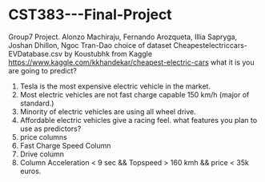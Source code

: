 # CST383---Final-Project

Group7 Project. 
Alonzo Machiraju, Fernando Arozqueta, Illia Sapryga, Joshan Dhillon, Ngoc Tran-Dao
choice of dataset
Cheapestelectriccars-EVDatabase.csv by Koustubhk from Kaggle
https://www.kaggle.com/kkhandekar/cheapest-electric-cars
what it is you are going to predict?
1. Tesla is the most expensive electric vehicle in the market.
2. Most electric vehicles are not fast charge capable 150 km/h (major of standard.)
3. Minority of electric vehicles are using all wheel drive.
4. Affordable electric vehicles give a racing feel.
what features you plan to use as predictors?
1. price columns
2. Fast Charge Speed Column
3. Drive column
4. Column Acceleration < 9 sec && Topspeed > 160 kmh && price < 35k euros.
